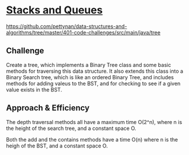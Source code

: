 # [Stacks and Queues](https://github.com/pettynan/data-structures-and-algorithms/tree/master/401-code-challenges/src/main/java/tree)
https://github.com/pettynan/data-structures-and-algorithms/tree/master/401-code-challenges/src/main/java/tree

## Challenge
Create a tree, which implements a Binary Tree class and some basic methods for traversing this data structure. It also extends this class into a Binary Search tree, which is like an ordered Binary Tree, and includes methods for adding valeus to the BST, and for checking to see if a given value exists in the BST.

## Approach & Efficiency
The depth traversal methods all have a maximum time O(2^n), where n is the height of the search tree, and a constant space O.

Both the add and the contains methods have a time O(n) where n is the heigh of the BST, and a constant space O.